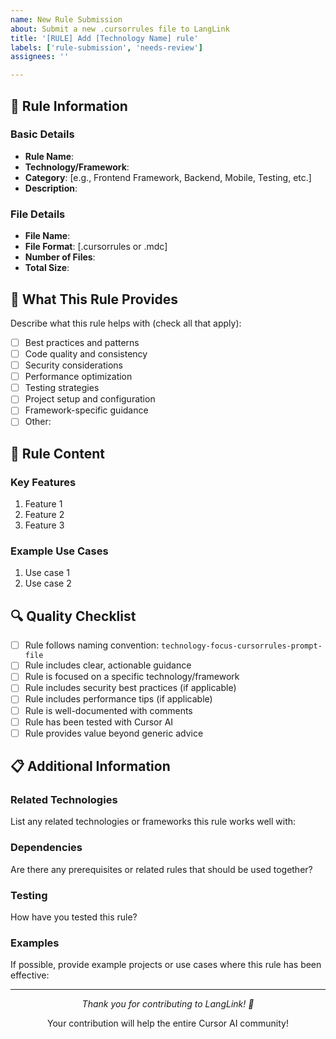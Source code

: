 ```yaml
---
name: New Rule Submission
about: Submit a new .cursorrules file to LangLink
title: '[RULE] Add [Technology Name] rule'
labels: ['rule-submission', 'needs-review']
assignees: ''

---
```


## 📜 Rule Information

### Basic Details
- **Rule Name**: 
- **Technology/Framework**: 
- **Category**: [e.g., Frontend Framework, Backend, Mobile, Testing, etc.]
- **Description**: 

### File Details
- **File Name**: 
- **File Format**: [.cursorrules or .mdc]
- **Number of Files**: 
- **Total Size**: 

## 🎯 What This Rule Provides

Describe what this rule helps with (check all that apply):
- [ ] Best practices and patterns
- [ ] Code quality and consistency
- [ ] Security considerations
- [ ] Performance optimization
- [ ] Testing strategies
- [ ] Project setup and configuration
- [ ] Framework-specific guidance
- [ ] Other: 

## 📝 Rule Content

### Key Features
1. Feature 1
2. Feature 2
3. Feature 3

### Example Use Cases
1. Use case 1
2. Use case 2

## 🔍 Quality Checklist
- [ ] Rule follows naming convention: `technology-focus-cursorrules-prompt-file`
- [ ] Rule includes clear, actionable guidance
- [ ] Rule is focused on a specific technology/framework
- [ ] Rule includes security best practices (if applicable)
- [ ] Rule includes performance tips (if applicable)
- [ ] Rule is well-documented with comments
- [ ] Rule has been tested with Cursor AI
- [ ] Rule provides value beyond generic advice

## 📋 Additional Information

### Related Technologies
List any related technologies or frameworks this rule works well with:

### Dependencies
Are there any prerequisites or related rules that should be used together?

### Testing
How have you tested this rule?

### Examples
If possible, provide example projects or use cases where this rule has been effective:

---

<div align="center">
  <p><em>Thank you for contributing to LangLink! 🙏</em></p>
  <p>Your contribution will help the entire Cursor AI community!</p>
</div>


